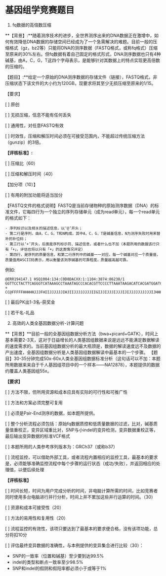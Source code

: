 # 基因组学竞赛题目

1. fq数据的高倍数压缩

**【背景】:**随着测序技术的进步，全世界测序出来的DNA数据正在激增中，如何有效降低DNA数据的存储空间已经成为了一个急需解决的难题。目前一般的压缩格式（gz，bz2等）只能将DNA的测序数据（FASTQ格式，或称fq格式）压缩至原来的30%左右。但fq数据有着自己固定的格式形式，DNA测序数据也只有4种碱基，由A，C，G，T这四个字母表示，是能够针对其数据上的特点实现更高倍数的压缩的。

【题目】:**给定一个原始的DNA测序数据的存储文件（链接），FASTQ格式，非压缩状态下该文件的大小约为120GB，现要求将其至少无损压缩至原来的1/15。

【要求】

[ ] 原创

[ ] 无损压缩，信息不能有任何丢失

[ ] 通用性，对任意FASTQ有效

[ ] 时效性，压缩和解压时间必须在可接受范围内，不能超过传统压缩方法（gunzip）的3倍。

**【评核标准】:**

[ ] 压缩比（60）

[ ] 压缩和解压时间（40）

【加分项（10）】

[ ] 有用的附加功能将适当加分

【FASTQ文件的格式说明】FASTQ是当前存储物种的原始测序数据（DNA）的标准文件，它每四行为一个独立的序列存储单元（成为read单元），每一个read单元的格式如下：

    - 序列标识以及相关的描述信息，以‘@’开头；
    - 第二行是序列，由A，C，G，T和N构成，其中A，C，G，T是碱基信息，N为测序失败时用来替补的补位码；
    - 第三行以‘+’开头，后面是序列标示符、描述信息，或者什么也不加（本题所用的数据该行只有「+」，评估也将以只有「+」的这类情况评定）
    - 第四行，是序列的质量信息，和第二行序列中的碱基一一对应，每一个碱基对应一个质量值，质量值用ASCII码表示，用以衡量该测序碱基的可靠程度，质量越高越可靠。

例如:

```
@ERR194147.1 HSQ1004:134:C0D8DACXX:1:1104:3874:86238/1
GGTTCCTACTTCAGGGTCATAAAGCCTAAATAGCCCACACGTTCCCCTTAAATAAGACATCACGATGGATCACAGGTCTATCACCCTATTAACCACTCACG
+
CC@FFFFFHHHHHJJJFHIIJJJJJJIHJIIJJJJJJJJIIGIJJIJJJIJJJIJIJJJJJJJJJJIJHHHHFFFDEEEEEEEEDDDCDDEEDDDDDDDDD
```

[ ] 最后PK出1-3名-获奖金

[ ] 若干名-礼品

2. 高效的人类全基因数据分析-计算问题

**【背景】**目前一般的全基因组数据分析方法（bwa+picard+GATK），时间上基本需要2-3天，这对于日益增长的人类基因组数据来说是远远不能满足数据解读的速度需求的。当前基因组数据分析的最大瓶颈是，数据的解读速度远不及数据的产出速度，全基因组数据分析是人类基因组数据解读中最基本的一个步骤。
【题目】30-35分钟完成50x-60x人类全基因组数据标准分析（这句话可以不加：本题所用数据来来自于千人基因组项目中的一个样本——NA12878），本题提供的数据约覆盖人类基因组55x。

**【要求】**

[ ] 方法不限，但所用资源和成本应具有实际的可行性和可推广性

[ ] 方法和方案必须完整可复用

[ ] 必须是Pair-End测序的数据，如本题所提供。

[ ] 整个分析流程必须包括：原始fq数据质控和低质量数据的过滤，比对，碱基质量值重校正，变异区域重比对，SNP与小indel的变异检测，变异数据重校正等，最后输出变异数据的标准VCF格式

[ ] 本题所用的人类参考序列版本为：GRCh37（或称b37）

[ ] 流程监控，可以借助外部工具，或者流程内置相应的监控工具，最基本的要求是，必须能够准确监控流程中每个步骤的运行状态（成功/失败），并返回相应的处理值，以便后续处理

**【评核标准】**

[ ] 时间长短，时间为用户完成分析的时间，非电脑计算所需的时间，比如竞赛者同时使用多台电脑进行并行分析，时间上并不累加这些并行运算的时间。（30）

[ ] 资源和成本可接受性（20）

[ ] 方法的易用性和复用性（20）

[ ] 流程监控的有效性，该项只要达到了最基本的要求便合格，没有该项功能，总分将扣10分

[ ] 评估最终变异数据的准确性，与本例提供的变异集合进行比较（30）：

- SNP的一致率（位置和碱基）至少要到达99.5%
- indel的类型和断点一致率至少98.5%
- SNP和indel的假阴和假阳率都必须小于或等于1%

